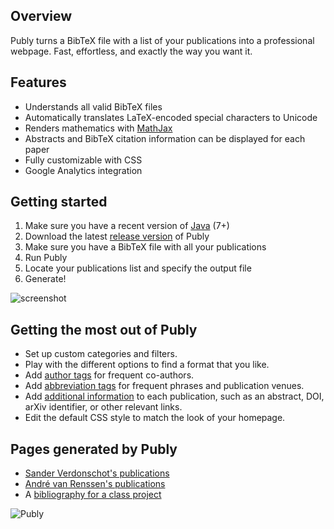 ## Overview

Publy turns a BibTeX file with a list of your publications into a professional webpage. Fast, effortless, and exactly the way you want it.

## Features

 * Understands all valid BibTeX files
 * Automatically translates LaTeX-encoded special characters to Unicode
 * Renders mathematics with [MathJax](http://www.mathjax.org/)
 * Abstracts and BibTeX citation information can be displayed for each paper
 * Fully customizable with CSS
 * Google Analytics integration
 
## Getting started

 1. Make sure you have a recent version of [Java](http://www.java.com) (7+)
 2. Download the latest [release version](https://bitbucket.org/Mangara/publy/downloads) of Publy
 3. Make sure you have a BibTeX file with all your publications
 4. Run Publy
 5. Locate your publications list and specify the output file
 6. Generate!

![screenshot](http://i.imgur.com/1iZ6c2s.png)

## Getting the most out of Publy

* Set up custom categories and filters.
* Play with the different options to find a format that you like.
* Add [author tags](https://bitbucket.org/Mangara/publy/wiki/Publication%20list%20format#markdown-header-author-tags) for frequent co-authors.
* Add [abbreviation tags](https://bitbucket.org/Mangara/publy/wiki/Publication%20list%20format#markdown-header-abbreviation-tags) for frequent phrases and publication venues.
* Add [additional information](https://bitbucket.org/Mangara/publy/wiki/Publication%20list%20format#markdown-header-new-fields) to each publication, such as an abstract, DOI, arXiv identifier, or other relevant links.
* Edit the default CSS style to match the look of your homepage.

## Pages generated by Publy

 * [Sander Verdonschot's publications](http://cg.scs.carleton.ca/~sander/publications.html)
 * [André van Renssen's publications](http://cg.scs.carleton.ca/~andre/publications.html)
 * A [bibliography for a class project](http://cglab.ca/~cgrimm/parallelalgs/relatedwork.html)

![Publy](http://i.imgur.com/cVDKFVR.png)